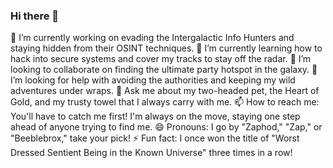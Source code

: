 ### Hi there 👋

🔭 I’m currently working on evading the Intergalactic Info Hunters and staying hidden from their OSINT techniques.
🌱 I’m currently learning how to hack into secure systems and cover my tracks to stay off the radar.
👯 I’m looking to collaborate on finding the ultimate party hotspot in the galaxy.
🤔 I’m looking for help with avoiding the authorities and keeping my wild adventures under wraps.
💬 Ask me about my two-headed pet, the Heart of Gold, and my trusty towel that I always carry with me.
📫 How to reach me: You'll have to catch me first! I'm always on the move, staying one step ahead of anyone trying to find me.
😄 Pronouns: I go by "Zaphod," "Zap," or "Beeblebrox," take your pick!
⚡ Fun fact: I once won the title of "Worst Dressed Sentient Being in the Known Universe" three times in a row!
